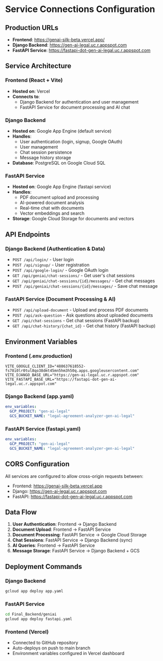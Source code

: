 # Service Connections Configuration

## Production URLs
- **Frontend**: https://genai-silk-beta.vercel.app/
- **Django Backend**: https://gen-ai-legal.uc.r.appspot.com
- **FastAPI Service**: https://fastapi-dot-gen-ai-legal.uc.r.appspot.com

## Service Architecture

### Frontend (React + Vite)
- **Hosted on**: Vercel
- **Connects to**: 
  - Django Backend for authentication and user management
  - FastAPI Service for document processing and AI chat

### Django Backend
- **Hosted on**: Google App Engine (default service)
- **Handles**:
  - User authentication (login, signup, Google OAuth)
  - User management
  - Chat session persistence
  - Message history storage
- **Database**: PostgreSQL on Google Cloud SQL

### FastAPI Service
- **Hosted on**: Google App Engine (fastapi service)
- **Handles**:
  - PDF document upload and processing
  - AI-powered document analysis
  - Real-time chat with documents
  - Vector embeddings and search
- **Storage**: Google Cloud Storage for documents and vectors

## API Endpoints

### Django Backend (Authentication & Data)
- `POST /api/login/` - User login
- `POST /api/signup/` - User registration
- `POST /api/google-login/` - Google OAuth login
- `GET /api/geniai/chat-sessions/` - Get user's chat sessions
- `GET /api/geniai/chat-sessions/{id}/messages/` - Get chat messages
- `POST /api/geniai/chat-sessions/{id}/messages/` - Save chat message

### FastAPI Service (Document Processing & AI)
- `POST /api/upload-document` - Upload and process PDF documents
- `POST /api/ask-question` - Ask questions about uploaded documents
- `GET /api/chat-sessions` - Get chat sessions (FastAPI backup)
- `GET /api/chat-history/{chat_id}` - Get chat history (FastAPI backup)

## Environment Variables

### Frontend (.env.production)
```
VITE_GOOGLE_CLIENT_ID="488637618552-fs78i0lr0tul8qo38dmt45mn5hm3h50q.apps.googleusercontent.com"
VITE_DJANGO_BASE_URL="https://gen-ai-legal.uc.r.appspot.com"
VITE_FASTAPI_BASE_URL="https://fastapi-dot-gen-ai-legal.uc.r.appspot.com"
```

### Django Backend (app.yaml)
```yaml
env_variables:
  GCP_PROJECT: "gen-ai-legal"
  GCS_BUCKET_NAME: "legal-agreement-analyzer-gen-ai-legal"
```

### FastAPI Service (fastapi.yaml)
```yaml
env_variables:
  GCP_PROJECT: "gen-ai-legal"
  GCS_BUCKET_NAME: "legal-agreement-analyzer-gen-ai-legal"
```

## CORS Configuration

All services are configured to allow cross-origin requests between:
- Frontend: https://genai-silk-beta.vercel.app
- Django: https://gen-ai-legal.uc.r.appspot.com
- FastAPI: https://fastapi-dot-gen-ai-legal.uc.r.appspot.com

## Data Flow

1. **User Authentication**: Frontend → Django Backend
2. **Document Upload**: Frontend → FastAPI Service
3. **Document Processing**: FastAPI Service → Google Cloud Storage
4. **Chat Sessions**: FastAPI Service → Django Backend (sync)
5. **AI Queries**: Frontend → FastAPI Service
6. **Message Storage**: FastAPI Service → Django Backend + GCS

## Deployment Commands

### Django Backend
```bash
gcloud app deploy app.yaml
```

### FastAPI Service
```bash
cd Final_Backend/geniai
gcloud app deploy fastapi.yaml
```

### Frontend (Vercel)
- Connected to GitHub repository
- Auto-deploys on push to main branch
- Environment variables configured in Vercel dashboard
